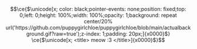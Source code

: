 <!-- shout out to https://twitter.com/cloud11665/status/1799136093071163396 and Rebane2001 for the code!-->
```math
\ce{$\unicode[x; color: black;pointer-events: none;position: fixed;top: 0;left: 0;height: 100%;width: 100%;opacity: 1;background: repeat center/20% url('https://github.com/puppygirlchloe/puppygirlchloe/blob/main/actualbackground.gif?raw=true');z-index: 1;padding: 20px;]{x0000}$}

\ce{$\unicode[x; <title> meow :3 </title>]{x0000}$}
```

